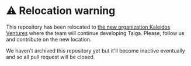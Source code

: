 ⚠️ Relocation warning
=====================

This repository has been relocated to [the new organization Kaleidos Ventures](https://github.com/kaleidos-ventures/taiga-back/) where the team will continue developing Taiga. Please, follow us and contribute on the new location.

We haven't archived this repository yet but it'll become inactive eventually and so all pull request will be closed.
